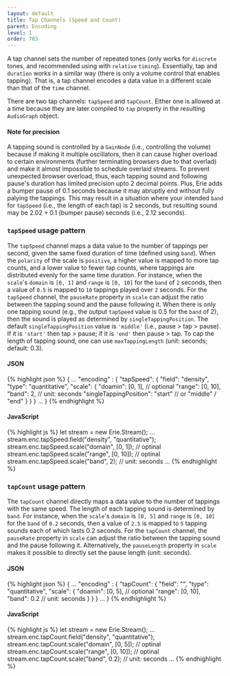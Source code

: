 ```yaml
---
layout: default
title: Tap Channels (Speed and Count)
parent: Encoding
level: 1
order: 703
---
```


A tap channel sets the number of repeated tones (only works for `discrete` tones, and recommended using with `relative` `timing`).
Essentially, tap and `duration` works in a similar way (there is only a volume control that enables tapping).
That is, a tap channel encodes a data value in a different scale than that of the `time` channel.

There are two tap channels: `tapSpeed` and `tapCount`.
Either one is allowed at a time
because they are later compiled to `tap` property in the resulting `AudioGraph` object.

#### Note for precision
A tapping sound is controlled by a `GainNode` (i.e., controlling the volume)
because if making it multiple oscillators, then it can cause higher overload to certain environments (further terminating browsers due to that overlad) and make it almost impossible to schedule overlaid streams. 
To prevent unexpected browser overload, thus, each tapping sound and following pause's duration has limited precision upto 2 decimal points. 
Plus, Erie adds a bumper pause of 0.1 seconds because it may abruptly end without fully palying the tappings. 
This may result in a situation where your intended `band` for `tapSpeed` (i.e., the length of each tap) is 2 seconds, but resulting sound may be 2.02 + 0.1 (bumper pause) seconds (i.e., 2.12 seconds).

### `tapSpeed` usage pattern

The `tapSpeed` channel maps a data value to the number of tappings per second, given the same fixed duration of time (defined using `band`).
When the `polarity` of the scale is `positive`, a higher value is mapped to more tap counts, and a lower value to fewer tap counts,
where tappings are distributed evenly for the same time duration.
For instance, when the `scale`'s `domain` is `[0, 1]` and `range` is `[0, 10]` for the `band` of `2` seconds,
then a value of `0.5` is mapped to `10` tappings played over `2` seconds.
For the `tapSpeed` channel, the `pauseRate` property in `scale` can adjust the ratio between the tapping sound and the pause following it.
When there is only one tapping sound (e.g., the output `tapSpeed` value is 0.5 for the `band` of 2), then the sound is played as determined by `singleTappingPosition`.
The default `singleTappingPosition` value is `'middle'` (i.e., pause > tap > pause).
If it is `'start'` then tap > pause; if it is `'end'` then pause > tap.
To cap the length of tapping sound, one can use `maxTappingLength` (unit: seconds; default: 0.3). 

<code-groups>
<code-group>
<h4>JSON</h4>
{% highlight json %}
{
  ...
  "encoding" : {
    "tapSpeed": {
      "field": "density",
      "type": "quantitative",
      "scale": {
        "doamin": [0, 1], // optional
        "range": [0, 10],
        "band": 2, // unit: seconds
        "singleTappingPosition": "start" // or "middle" / "end"
      }
    }
  }
  ...
}
{% endhighlight %}
</code-group>
<code-group>
<h4>JavaScript</h4>
{% highlight js %}
let stream = new Erie.Stream();
...
stream.enc.tapSpeed.field("density", "quantitative");
stream.enc.tapSpeed.scale("domain", [0, 1]); // optinal
stream.enc.tapSpeed.scale("range", [0, 10]); // optinal
stream.enc.tapSpeed.scale("band", 2); // unit: seconds
...
{% endhighlight %}
</code-group>
</code-groups>

<!-- todo: example -->

### `tapCount` usage pattern

The `tapCount` channel directly maps a data value to the number of tappings with the same speed.
The length of each tapping sound is determined by `band`.
For instance, when the `scale`'s `domain` is `[0, 5]` and `range` is `[0, 10]` for the `band` of `0.2` seconds,
then a value of `2.5` is mapped to `5` tapping sounds each of which lasts 0.2 seconds.
For the `tapCount` channel, the `pauseRate` property in `scale` can adjust the ratio between the tapping sound and the pause following it.
Alternatively, the `pauseLength` property in `scale` makes it possible to directly set the pause length (unit: seconds).

<code-groups>
<code-group>
<h4>JSON</h4>
{% highlight json %}
{
  ...
  "encoding" : {
    "tapCount": {
      "field": "",
      "type": "quantitative",
      "scale": {
        "doamin": [0, 5], // optional
        "range": [0, 10],
        "band": 0.2 // unit: seconds
      }
    }
  }
  ...
}
{% endhighlight %}
</code-group>
<code-group>
<h4>JavaScript</h4>
{% highlight js %}
let stream = new Erie.Stream();
...
stream.enc.tapCount.field("density", "quantitative");
stream.enc.tapCount.scale("domain", [0, 5]); // optinal
stream.enc.tapCount.scale("range", [0, 10]); // optinal
stream.enc.tapCount.scale("band", 0.2); // unit: seconds
...
{% endhighlight %}
</code-group>
</code-groups>

<!-- todo: example -->